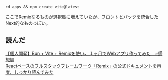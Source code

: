 ```
cd apps && npm create vite@latest
```

ここでRemixなるものが選択肢に増えていたが、フロントとバックを統合したNext的なものっぽい。

## 読んだ

[【個人開発】Bun + Vite + Remixを使い、１ヶ月でWebアプリ作ってみた　~感想編
](https://qiita.com/sintaro-katuta/items/a25791c0c5250ab674c9)  
[Reactベースのフルスタックフレームワーク「Remix」の公式ドキュメントを再度、しっかり読んでみた](https://qiita.com/FAL-coffee/items/ec5733904b8485b6d94d)  


